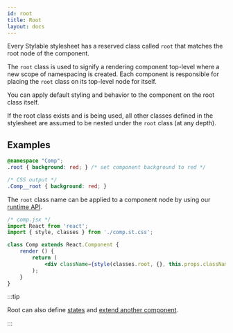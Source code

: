 ```yaml
---
id: root
title: Root
layout: docs
---
```


Every Stylable stylesheet has a reserved class called `root` that matches the root node of the component.

The `root` class is used to signify a rendering component top-level where a new  scope of namespacing is created. Each component is responsible for placing the `root` class on its top-level node for itself.

You can apply default styling and behavior to the component on the root class itself.

If the root class exists and is being used, all other classes defined in the stylesheet are assumed to be nested under the `root` class (at any depth).

## Examples

```css
@namespace "Comp";
.root { background: red; } /* set component background to red */
```

```css
/* CSS output */
.Comp__root { background: red; }
```

The `root` class name can be applied to a component node by using our [runtime API](./runtime.md).

```jsx
/* comp.jsx */
import React from 'react';
import { style, classes } from './comp.st.css';

class Comp extends React.Component {
    render () {
        return (
            <div className={style(classes.root, {}, this.props.className)} ></div>
        );
    }
}
```

:::tip

Root can also define [states](./pseudo-classes) and [extend another component](./extend-stylesheet.md).

:::
